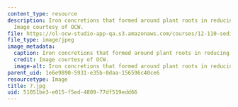 ```yaml
---
content_type: resource
description: Iron concretions that formed around plant roots in reducing conditions.
  Image courtesy of OCW.
file: https://ol-ocw-studio-app-qa.s3.amazonaws.com/courses/12-110-sedimentary-geology-fall-2004/51051be3e015f5ed480977df519edd66_7.jpg
file_type: image/jpeg
image_metadata:
  caption: Iron concretions that formed around plant roots in reducing conditions.
  credit: Image courtesy of OCW.
  image-alt: Iron concretions that formed around plant roots in reducing conditions.
parent_uid: 1e6e9890-5931-e35b-0daa-156596c40ce6
resourcetype: Image
title: 7.jpg
uid: 51051be3-e015-f5ed-4809-77df519edd66
---
```

